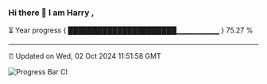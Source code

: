 ### Hi there 👋 I am Harry , 

⏳ Year progress { ██████████████████████▁▁▁▁▁▁▁▁ } 75.27 %

---

⏰ Updated on Wed, 02 Oct 2024 11:51:58 GMT

![Progress Bar CI](https://github.com/duykhang68/duykhang68/workflows/Progress%20Bar%20CI/badge.svg)
